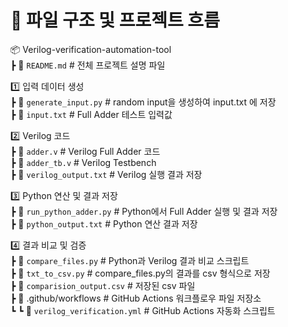 # 📂 파일 구조 및 프로젝트 흐름
📦 Verilog-verification-automation-tool <br>
 ┣ 📜 `README.md`                  # 전체 프로젝트 설명 파일

 1️⃣ 입력 데이터 생성 <br>
 ┣ 📜 `generate_input.py`          # random input을 생성하여 input.txt 에 저장 <br>
 ┣ 📜 `input.txt`                  # Full Adder 테스트 입력값 <br>

 2️⃣ Verilog 코드 <br>
 ┣ 📜 `adder.v`                    # Verilog Full Adder 코드 <br>
 ┣ 📜 `adder_tb.v`                 # Verilog Testbench <br>
 ┣ 📜 `verilog_output.txt`         # Verilog 실행 결과 저장 <br>

 3️⃣ Python 연산 및 결과 저장 <br>
 ┣ 📜 `run_python_adder.py`        # Python에서 Full Adder 실행 및 결과 저장 <br>
 ┣ 📜 `python_output.txt`          # Python 연산 결과 저장 <br>

 4️⃣ 결과 비교 및 검증 <br>
 ┣ 📜 `compare_files.py`           # Python과 Verilog 결과 비교 스크립트 <br>
 ┣ 📜 `txt_to_csv.py`              # compare_files.py의 결과를 csv 형식으로 저장 <br>
 ┣ 📜 `comparision_output.csv`     # 저장된 csv 파일 <br>
 ┣ 📂 .github/workflows            # GitHub Actions 워크플로우 파일 저장소 <br>
 ┗ ┗ 📜 `verilog_verification.yml` # GitHub Actions 자동화 스크립트 <br>
